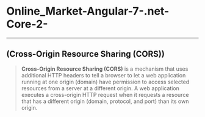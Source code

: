 # Online_Market-Angular-7-.net-Core-2-
---
## (Cross-Origin Resource Sharing (CORS))
> __Cross-Origin Resource Sharing (CORS)__ is a mechanism that uses additional HTTP headers to tell a browser to let a web application running at one origin (domain) 
  have permission to access selected resources from a server at a different origin. A web application executes a cross-origin HTTP request when it requests a 
  resource that has a different origin (domain, protocol, and port) than its own origin.
